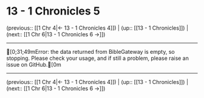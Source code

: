 # 13 - 1 Chronicles 5

(previous:: [[1 Chr 4|← 13 - 1 Chronicles 4]]) | (up:: [[13 - 1 Chronicles]]) | (next:: [[1 Chr 6|13 - 1 Chronicles 6 →]])

***
[0;31;49mError: the data returned from BibleGateway is empty, so stopping. Please check your usage, and if still a problem, please raise an issue on GitHub.[0m

***

(previous:: [[1 Chr 4|← 13 - 1 Chronicles 4]]) | (up:: [[13 - 1 Chronicles]]) | (next:: [[1 Chr 6|13 - 1 Chronicles 6 →]])
